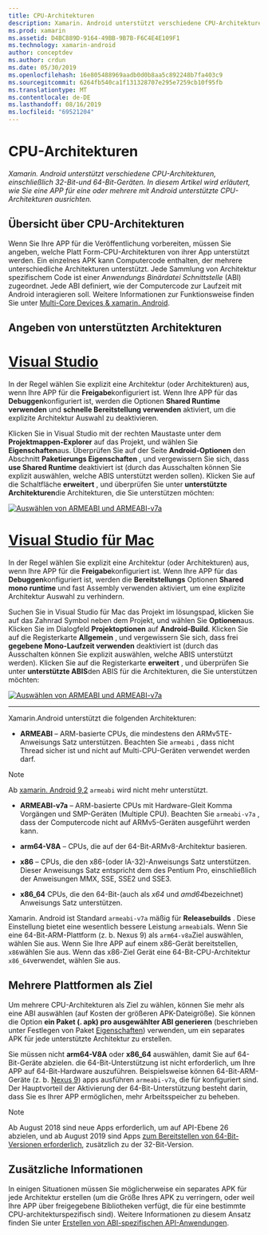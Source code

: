 ```yaml
---
title: CPU-Architekturen
description: Xamarin. Android unterstützt verschiedene CPU-Architekturen, einschließlich 32-Bit-und 64-Bit-Geräten. In diesem Artikel wird erläutert, wie Sie eine APP für eine oder mehrere mit Android unterstützte CPU-Architekturen ausrichten.
ms.prod: xamarin
ms.assetid: D4BC889D-9164-49BB-9B7B-F6C4E4E109F1
ms.technology: xamarin-android
author: conceptdev
ms.author: crdun
ms.date: 05/30/2019
ms.openlocfilehash: 16e805488969aadb0d0b8aa5c892248b7fa403c9
ms.sourcegitcommit: 6264fb540ca1f131328707e295e7259cb10f95fb
ms.translationtype: MT
ms.contentlocale: de-DE
ms.lasthandoff: 08/16/2019
ms.locfileid: "69521204"
---
```

# <a name="cpu-architectures"></a>CPU-Architekturen

_Xamarin. Android unterstützt verschiedene CPU-Architekturen, einschließlich 32-Bit-und 64-Bit-Geräten. In diesem Artikel wird erläutert, wie Sie eine APP für eine oder mehrere mit Android unterstützte CPU-Architekturen ausrichten._

## <a name="cpu-architectures-overview"></a>Übersicht über CPU-Architekturen

Wenn Sie Ihre APP für die Veröffentlichung vorbereiten, müssen Sie angeben, welche Platt Form-CPU-Architekturen von ihrer App unterstützt werden. Ein einzelnes APK kann Computercode enthalten, der mehrere unterschiedliche Architekturen unterstützt. Jede Sammlung von Architektur spezifischem Code ist einer *Anwendungs Binärdatei Schnittstelle* (ABI) zugeordnet. Jede ABI definiert, wie der Computercode zur Laufzeit mit Android interagieren soll.
Weitere Informationen zur Funktionsweise finden Sie unter [Multi-Core Devices &amp; xamarin. Android](~/android/deploy-test/multicore-devices.md).


## <a name="how-to-specify-supported-architectures"></a>Angeben von unterstützten Architekturen

# <a name="visual-studiotabwindows"></a>[Visual Studio](#tab/windows)

In der Regel wählen Sie explizit eine Architektur (oder Architekturen) aus, wenn Ihre APP für die **Freigabe**konfiguriert ist. Wenn Ihre APP für das **Debuggen**konfiguriert ist, werden die Optionen **Shared Runtime verwenden** und **schnelle Bereitstellung verwenden** aktiviert, um die explizite Architektur Auswahl zu deaktivieren.

Klicken Sie in Visual Studio mit der rechten Maustaste unter dem **Projektmappen-Explorer** auf das Projekt, und wählen Sie **Eigenschaften**aus. Überprüfen Sie auf der Seite **Android-Optionen** den Abschnitt **Paketierungs Eigenschaften** , und vergewissern Sie sich, dass **use Shared Runtime** deaktiviert ist (durch das Ausschalten können Sie explizit auswählen, welche ABIS unterstützt werden sollen). Klicken Sie auf die Schaltfläche **erweitert** , und überprüfen Sie unter **unterstützte Architekturen**die Architekturen, die Sie unterstützen möchten:

[![Auswählen von ARMEABI und ARMEABI-v7a](cpu-architectures-images/vs/01-abi-selections-sml.png)](cpu-architectures-images/vs/01-abi-selections.png#lightbox)

# <a name="visual-studio-for-mactabmacos"></a>[Visual Studio für Mac](#tab/macos)

In der Regel wählen Sie explizit eine Architektur (oder Architekturen) aus, wenn Ihre APP für die **Freigabe**konfiguriert ist. Wenn Ihre APP für das **Debuggen**konfiguriert ist, werden die **Bereitstellungs** Optionen **Shared mono runtime** und fast Assembly verwenden aktiviert, um eine explizite Architektur Auswahl zu verhindern.

Suchen Sie in Visual Studio für Mac das Projekt im lösungspad, klicken Sie auf das Zahnrad Symbol neben dem Projekt, und wählen Sie **Optionen**aus. Klicken Sie im Dialogfeld **Projektoptionen** auf **Android-Build**. Klicken Sie auf die Registerkarte **Allgemein** , und vergewissern Sie sich, dass frei **gegebene Mono-Laufzeit verwenden** deaktiviert ist (durch das Ausschalten können Sie explizit auswählen, welche ABIS unterstützt werden). Klicken Sie auf die Registerkarte **erweitert** , und überprüfen Sie unter **unterstützte ABIS**den ABIS für die Architekturen, die Sie unterstützen möchten:

[![Auswählen von ARMEABI und ARMEABI-v7a](cpu-architectures-images/xs/01-abi-selections-sml.png)](cpu-architectures-images/xs/01-abi-selections.png#lightbox)

-----


Xamarin.Android unterstützt die folgenden Architekturen:

- **ARMEABI** &ndash; ARM-basierte CPUs, die mindestens den ARMv5TE-Anweisungs Satz unterstützen. Beachten Sie `armeabi` , dass nicht Thread sicher ist und nicht auf Multi-CPU-Geräten verwendet werden darf.

> [!NOTE]
> Ab [xamarin. Android 9,2](https://docs.microsoft.com/xamarin/android/release-notes/9/9.2#removal-of-support-for-armeabi-cpu-architecture) `armeabi` wird nicht mehr unterstützt.

- **ARMEABI-v7a** &ndash; ARM-basierte CPUs mit Hardware-Gleit Komma Vorgängen und SMP-Geräten (Multiple CPU). Beachten Sie `armeabi-v7a` , dass der Computercode nicht auf ARMv5-Geräten ausgeführt werden kann.

- **arm64-V8A** &ndash; CPUs, die auf der 64-Bit-ARMv8-Architektur basieren.

- **x86** &ndash; CPUs, die den x86-(oder IA-32)-Anweisungs Satz unterstützen. Dieser Anweisungs Satz entspricht dem des Pentium Pro, einschließlich der Anweisungen MMX, SSE, SSE2 und SSE3.

- **x86_64** CPUs, die den 64-Bit-(auch als *x64* und *amd64*bezeichnet) Anweisungs Satz unterstützen.

Xamarin. Android ist Standard `armeabi-v7a` mäßig für **Releasebuilds** . Diese Einstellung bietet eine wesentlich bessere Leistung `armeabi`als. Wenn Sie eine 64-Bit-ARM-Plattform (z. b. Nexus 9) als `arm64-v8a`Ziel auswählen, wählen Sie aus. Wenn Sie Ihre APP auf einem x86-Gerät bereitstellen, `x86`wählen Sie aus. Wenn das x86-Ziel Gerät eine 64-Bit-CPU-Architektur `x86_64`verwendet, wählen Sie aus.

## <a name="targeting-multiple-platforms"></a>Mehrere Plattformen als Ziel

Um mehrere CPU-Architekturen als Ziel zu wählen, können Sie mehr als eine ABI auswählen (auf Kosten der größeren APK-Dateigröße). Sie können die Option **ein Paket (. apk) pro ausgewählter ABI generieren** (beschrieben unter Festlegen von Paket [Eigenschaften](~/android/deploy-test/release-prep/index.md#Set_Packaging_Properties)) verwenden, um ein separates APK für jede unterstützte Architektur zu erstellen.

Sie müssen nicht **arm64-V8A** oder **x86_64** auswählen, damit Sie auf 64-Bit-Geräte abzielen. die 64-Bit-Unterstützung ist nicht erforderlich, um Ihre APP auf 64-Bit-Hardware auszuführen. Beispielsweise können 64-Bit-ARM-Geräte (z. b. [Nexus 9](http://www.google.com/nexus/9/)) apps ausführen `armeabi-v7a`, die für konfiguriert sind. Der Hauptvorteil der Aktivierung der 64-Bit-Unterstützung besteht darin, dass Sie es Ihrer APP ermöglichen, mehr Arbeitsspeicher zu beheben.

> [!NOTE]
> Ab August 2018 sind neue Apps erforderlich, um auf API-Ebene 26 abzielen, und ab August 2019 sind Apps [zum Bereitstellen von 64-Bit-Versionen erforderlich](https://android-developers.googleblog.com/2017/12/improving-app-security-and-performance.html), zusätzlich zu der 32-Bit-Version.

## <a name="additional-information"></a>Zusätzliche Informationen

In einigen Situationen müssen Sie möglicherweise ein separates APK für jede Architektur erstellen (um die Größe Ihres APK zu verringern, oder weil Ihre APP über freigegebene Bibliotheken verfügt, die für eine bestimmte CPU-architekturspezifisch sind).
Weitere Informationen zu diesem Ansatz finden Sie unter [Erstellen von ABI-spezifischen API-Anwendungen](~/android/deploy-test/building-apps/abi-specific-apks.md).
